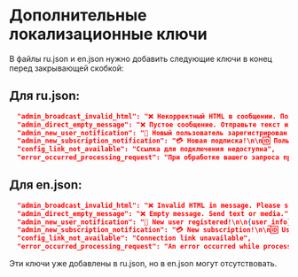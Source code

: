 # Дополнительные локализационные ключи

В файлы ru.json и en.json нужно добавить следующие ключи в конец перед закрывающей скобкой:

## Для ru.json:
```json
  "admin_broadcast_invalid_html": "❌ Некорректный HTML в сообщении. Пожалуйста, отправьте корректный HTML (поддерживаются теги Telegram) или уберите теги.\nОшибка: {error}",
  "admin_direct_empty_message": "❌ Пустое сообщение. Отправьте текст или медиа.",
  "admin_new_user_notification": "🎉 Новый пользователь зарегистрирован!\n\n{user_info}",
  "admin_new_subscription_notification": "💳 Новая подписка!\n\n🆔 Пользователь: {user_id}\n📅 Длительность: {duration} мес.\n💰 Сумма: {amount}\n📦 Тип: {type}",
  "config_link_not_available": "Ссылка для подключения недоступна",
  "error_occurred_processing_request": "При обработке вашего запроса произошла ошибка. Попробуйте позже."
```

## Для en.json:
```json
  "admin_broadcast_invalid_html": "❌ Invalid HTML in message. Please send correct HTML (Telegram tags supported) or remove tags.\nError: {error}",
  "admin_direct_empty_message": "❌ Empty message. Send text or media.",
  "admin_new_user_notification": "🎉 New user registered!\n\n{user_info}",
  "admin_new_subscription_notification": "💳 New subscription!\n\n🆔 User: {user_id}\n📅 Duration: {duration} mo.\n💰 Amount: {amount}\n📦 Type: {type}",
  "config_link_not_available": "Connection link unavailable",
  "error_occurred_processing_request": "An error occurred while processing your request. Please try again later."
```

Эти ключи уже добавлены в ru.json, но в en.json могут отсутствовать.
